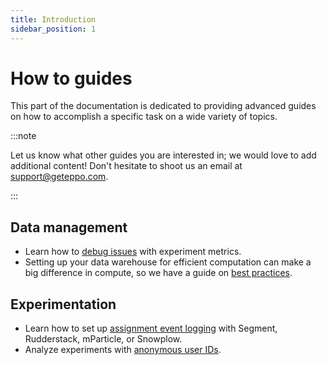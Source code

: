 ```yaml
---
title: Introduction
sidebar_position: 1
---
```


# How to guides

This part of the documentation is dedicated to providing advanced guides on how to accomplish a specific task on a wide variety of topics.

:::note

Let us know what other guides you are interested in; we would love to add additional content!
Don't hesitate to shoot us an email at support@geteppo.com.

:::

## Data management

- Learn how to [debug issues](/guides/debugging-metrics) with experiment metrics.
- Setting up your data warehouse for efficient computation can make a big difference in compute, so we have a guide on [best practices](/data-management/warehouse-best-practices).

## Experimentation

- Learn how to set up [assignment event logging](/sdks/event-logging/assignment-event-logging/) with Segment, Rudderstack, mParticle, or Snowplow.
- Analyze experiments with [anonymous user IDs](/guides/advanced-experimentation/anonymous-explainer).

